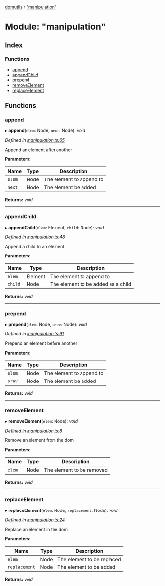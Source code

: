 [domutils](../README.md) › ["manipulation"](_manipulation_.md)

# Module: "manipulation"

## Index

### Functions

* [append](_manipulation_.md#append)
* [appendChild](_manipulation_.md#appendchild)
* [prepend](_manipulation_.md#prepend)
* [removeElement](_manipulation_.md#removeelement)
* [replaceElement](_manipulation_.md#replaceelement)

## Functions

###  append

▸ **append**(`elem`: Node, `next`: Node): *void*

*Defined in [manipulation.ts:65](https://github.com/fb55/domutils/blob/75e160c/src/manipulation.ts#L65)*

Append an element after another

**Parameters:**

Name | Type | Description |
------ | ------ | ------ |
`elem` | Node | The element to append to |
`next` | Node | The element be added  |

**Returns:** *void*

___

###  appendChild

▸ **appendChild**(`elem`: Element, `child`: Node): *void*

*Defined in [manipulation.ts:48](https://github.com/fb55/domutils/blob/75e160c/src/manipulation.ts#L48)*

Append a child to an element

**Parameters:**

Name | Type | Description |
------ | ------ | ------ |
`elem` | Element | The element to append to |
`child` | Node | The element to be added as a child  |

**Returns:** *void*

___

###  prepend

▸ **prepend**(`elem`: Node, `prev`: Node): *void*

*Defined in [manipulation.ts:91](https://github.com/fb55/domutils/blob/75e160c/src/manipulation.ts#L91)*

Prepend an element before another

**Parameters:**

Name | Type | Description |
------ | ------ | ------ |
`elem` | Node | The element to append to |
`prev` | Node | The element be added  |

**Returns:** *void*

___

###  removeElement

▸ **removeElement**(`elem`: Node): *void*

*Defined in [manipulation.ts:8](https://github.com/fb55/domutils/blob/75e160c/src/manipulation.ts#L8)*

Remove an element from the dom

**Parameters:**

Name | Type | Description |
------ | ------ | ------ |
`elem` | Node | The element to be removed  |

**Returns:** *void*

___

###  replaceElement

▸ **replaceElement**(`elem`: Node, `replacement`: Node): *void*

*Defined in [manipulation.ts:24](https://github.com/fb55/domutils/blob/75e160c/src/manipulation.ts#L24)*

Replace an element in the dom

**Parameters:**

Name | Type | Description |
------ | ------ | ------ |
`elem` | Node | The element to be replaced |
`replacement` | Node | The element to be added  |

**Returns:** *void*
